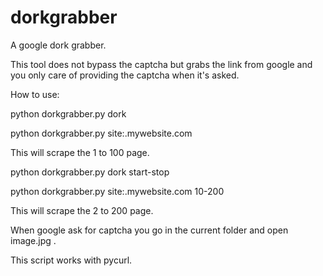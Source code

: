 # dorkgrabber
A google dork grabber.

This tool does not bypass the captcha but grabs the link from google and you only care of providing the captcha when it's asked.

How to use:

python dorkgrabber.py dork


python dorkgrabber.py site:.mywebsite.com

This will scrape the 1 to 100 page.

python dorkgrabber.py dork start-stop

python dorkgrabber.py site:.mywebsite.com 10-200

This will scrape the 2 to 200 page.


When google ask for captcha you go in the current folder and open image.jpg .


This script works with pycurl.
